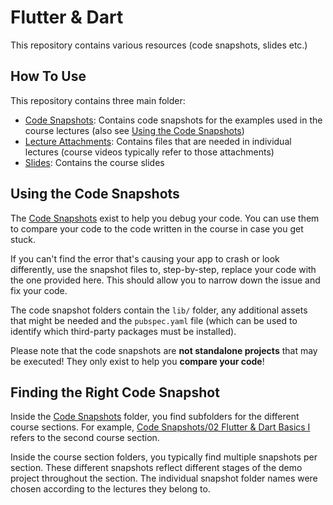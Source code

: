 # Flutter & Dart

This repository contains various resources (code snapshots, slides etc.)

## How To Use

This repository contains three main folder:

- [Code Snapshots](/Code%20Snapshots/): Contains code snapshots for the examples used in the course lectures (also see [Using the Code Snapshots](#using-the-code-snapshots))
- [Lecture Attachments](/Lecture%20Attachments/): Contains files that are needed in individual lectures (course videos typically refer to those attachments)
- [Slides](/Slides/): Contains the course slides

## Using the Code Snapshots

The [Code Snapshots](/Code%20Snapshots/) exist to help you debug your code. You can use them to compare your code to the code written in the course in case you get stuck.

If you can't find the error that's causing your app to crash or look differently, use the snapshot files to, step-by-step, replace your code with the one provided here. This should allow you to narrow down the issue and fix your code.

The code snapshot folders contain the `lib/` folder, any additional assets that might be needed and the `pubspec.yaml` file (which can be used to identify which third-party packages must be installed).

Please note that the code snapshots are **not standalone projects** that may be executed! They only exist to help you **compare your code**!

## Finding the Right Code Snapshot

Inside the [Code Snapshots](/Code%20Snapshots/) folder, you find subfolders for the different course sections. For example, [Code Snapshots/02 Flutter & Dart Basics I](/Code%20Snapshots/02%20Flutter%20%26%20Dart%20Basics%20I/) refers to the second course section.

Inside the course section folders, you typically find multiple snapshots per section. These different snapshots reflect different stages of the demo project throughout the section. The individual snapshot folder names were chosen according to the lectures they belong to.
